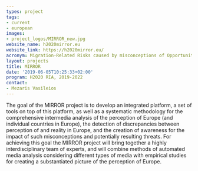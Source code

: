 ```yaml
---
types: project
tags:
- current
- european
images:
- project_logos/MIRROR_new.jpg
website_name: h2020mirror.eu
website_link: https://h2020mirror.eu/
acronym: Migration-Related Risks caused by misconceptions of Opportunities and Requirement
layout: projects
title: MIRROR
date: '2019-06-05T10:25:33+02:00'
program: H2020 RIA, 2019-2022
contact: 
- Mezaris Vasileios
---
```

<p>The goal of the MIRROR project is to develop an integrated platform, a set of tools on top of this platform, as well as a systematic methodology for the comprehensive intermedia analysis of the perception of Europe (and individual countries in Europe), the detection of discrepancies between perception of and reality in Europe, and the creation of awareness for the impact of such misconceptions and potentially resulting threats. For achieving this goal the MIRROR project will bring together a highly interdisciplinary team of experts, and will combine methods of automated media analysis considering different types of media with empirical studies for creating a substantiated picture of the perception of Europe.
</p>
